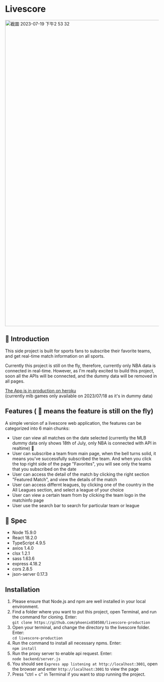 # Livescore

<img width="1000" alt="截圖 2023-07-19 下午2 53 32" src="https://github.com/phoenix850508/livescore/assets/121414639/3cb5cd01-8558-442d-839d-ed7460341d3e">

## 🏀 Introduction

This side project is built for sports fans to subscribe their favorite teams, and get real-time match information on all sports.

Currently this project is still on the fly, therefore, currently only NBA data is connected in real-time. However, as I'm really excited to build this project, soon all the APIs will be connected, and the dummy data will be removed in all pages.

[The App is in production on heroku](https://livescore-83864383907c.herokuapp.com)
<br />(currently mlb games only available on 2023/07/18 as it's in dummy data)

## Features ( 🚧 means the feature is still on the fly)

A simple version of a livescore web application, the features can be categorized into 6 main chunks:

- User can view all matches on the date selected (currently the MLB dummy data only shows 18th of July, only NBA is connected with API in realtime) 🚧
- User can subscribe a team from main page, when the bell turns solid, it means you've successfully subscribed the team. And when you click the top right side of the page "Favorites", you will see only the teams that you subscribed on the date
- User can access the detail of the match by clicking the right section "Featured Match", and view the details of the match
- User can access differnt leagues, by clicking one of the country in the All Leagues section, and select a league of your choice
- User can view a certain team from by clicking the team logo in the matchinfo page
- User use the search bar to search for particular team or league

## 🔧 Spec 
- Node 15.9.0
- React 18.2.0
- TypeScript 4.9.5
- axios 1.4.0
- clsx 1.2.1
- sass 1.63.6
- express 4.18.2
- cors 2.8.5
- json-server 0.17.3


## Installation

1. Please ensure that Node.js and npm are well installed in your local environment.
2. Find a folder where you want to put this project, open Terminal, and run the command for cloning. Enter:
   <br /> `git clone https://github.com/phoenix850508/livescore-production`
3. Open your terminal, and change the directory to the livescore folder. Enter:
   <br /> `cd livescore-production`
4. Run the command to install all necessary npms. Enter:
   <br /> `npm install`
5. Run the proxy server to enable api request. Enter:
   <br /> `node backend/server.js`
6. You should see `Express app listening at http://localhost:3001`, open the browser and enter `http://localhost:3001` to view the page
7. Press "ctrl + c" in Terminal if you want to stop running the project.

